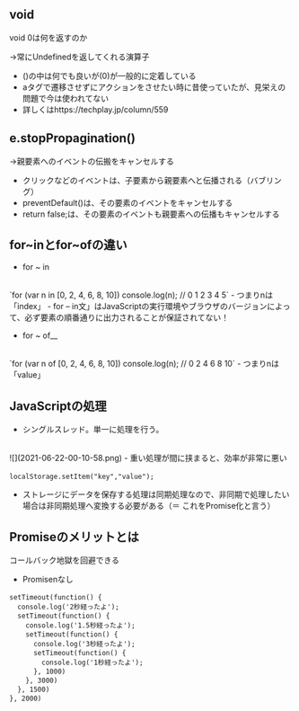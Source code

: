 ## void
void 0は何を返すのか

→常にUndefinedを返してくれる演算子
- ()の中は何でも良いが(0)が一般的に定着している
- aタグで遷移させずにアクションをさせたい時に昔使っていたが、見栄えの問題で今は使われてない
- 詳しくはhttps://techplay.jp/column/559

## e.stopPropagination()
→親要素へのイベントの伝搬をキャンセルする
- クリックなどのイベントは、子要素から親要素へと伝播される（バブリング）
- preventDefault()は、その要素のイベントをキャンセルする
- return false;は、その要素のイベントも親要素への伝播もキャンセルする

## for~inとfor~ofの違い
* for ~ in
<br>
`for (var n in [0, 2, 4, 6, 8, 10]) console.log(n); // 0 1 2 3 4 5`
 - つまりnは「index」
 - for – in文」はJavaScriptの実行環境やブラウザのバージョンによって、必ず要素の順番通りに出力されることが保証されてない！
  
* for ~ of__
<br>
`for (var n of [0, 2, 4, 6, 8, 10]) console.log(n); // 0 2 4 6 8 10`
- つまりnは「value」

## JavaScriptの処理
* シングルスレッド。単一に処理を行う。
<br>
![](2021-06-22-00-10-58.png)
- 重い処理が間に挟まると、効率が非常に悪い
<bt>

`localStorage.setItem("key","value");`
- ストレージにデータを保存する処理は同期処理なので、非同期で処理したい場合は非同期処理へ変換する必要がある（＝ これをPromise化と言う）

## Promiseのメリットとは
コールバック地獄を回避できる

- Promisenなし
```
setTimeout(function() {
  console.log('2秒経ったよ');
  setTimeout(function() {
    console.log('1.5秒経ったよ');
    setTimeout(function() {
      console.log('3秒経ったよ');
      setTimeout(function() {
        console.log('1秒経ったよ');
      }, 1000)
    }, 3000)
  }, 1500)
}, 2000)
```

